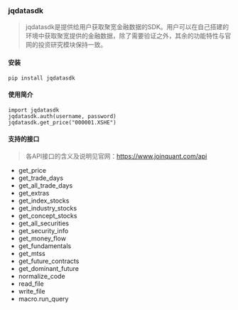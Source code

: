### jqdatasdk

>jqdatasdk是提供给用户获取聚宽金融数据的SDK。用户可以在自己搭建的环境中获取聚宽提供的金融数据，除了需要验证之外，其余的功能特性与官网的投资研究模块保持一致。



#### 安装


```
pip install jqdatasdk
```




#### 使用简介

```
import jqdatasdk
jqdatasdk.auth(username, password)
jqdatasdk.get_price("000001.XSHE")
```



#### 支持的接口

> 各API接口的含义及说明见官网：https://www.joinquant.com/api

- get_price
- get_trade_days
- get_all_trade_days
- get_extras
- get_index_stocks
- get_industry_stocks
- get_concept_stocks
- get_all_securities
- get_security_info
- get_money_flow
- get_fundamentals
- get_mtss
- get_future_contracts
- get_dominant_future
- normalize_code
- read_file
- write_file
- macro.run_query

